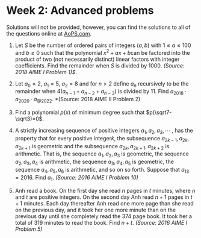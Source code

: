 # Week 2: Advanced problems

Solutions will not be provided, however, you can find the solutions to all of the questions online at [AoPS.com](https://aops.com/).

1. Let $S​$ be the number of ordered pairs of integers $(a,b)​$ with $1 \le a \le 100​$ and $b \ge 0​$ such that the polynomial $x^2+ax+b​$ can be factored into the product of two (not necessarily distinct) linear factors with integer coefficients. Find the remainder when $S​$ is divided by $1000​$. *(Source: 2018 AIME I Problem 1)$*. 



2. Let $a_0=2,\ a_1=5,\ a_2=8$ and for $n>2$ define $a_n$ recursively to be the remainder when $4(a_{n-1}+a_{n-2}+a_{n-3})$ is divided by $11$. Find $a_{2018} \cdot a_{2020} \cdot a_{@2022}​$. *(Source: 2018 AIME II Problem 2)



3. Find a polynomial $p(x)$ of minimum degree such that $p(\sqrt7-\sqrt3)=0$.



4. A strictly increasing sequence of positive integers $a_1,a_2,a_3,\cdots$ , has the property that for every positive integer$k$, the subsequence $a_{2k-1}, a_{2k}, a_{2k+1}$ is geometric and the subsequence $a_{2k}, a_{2k+1}, a_{2k+2}$ is arithmetic. That is, the sequence $a_1,a_2,a_3$ is geometric, the sequence $a_2,a_3,a_4$ is arithmetic, the sequence $a_3,a_4,a_5$ is geometric, the sequence $a_4,a_5,a_6$ is arithmetic, and so on so forth. Suppose that $a_{13} = 2016$. Find $a_1$. *(Source: 2016 AIME I Problem 10)*



5. Anh read a book. On the first day she read $n$ pages in $t$ minutes, where $n$ and $t$ are positive integers. On the second day Anh read $n + 1$ pages in $t + 1$ minutes. Each day thereafter Anh read one more page than she read on the previous day, and it took her one more minute than on the previous day until she completely read the $374$ page book. It took her a total of $319$ minutes to read the book. Find $n + t$. *(Source: 2016 AIME I Problem 5)*